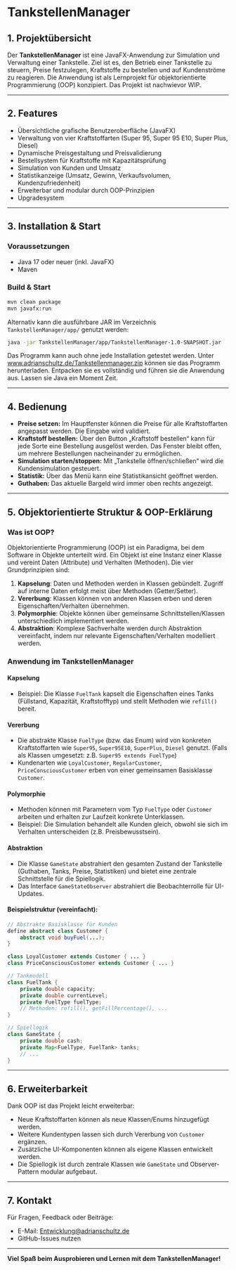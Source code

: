 # TankstellenManager

## 1. Projektübersicht

Der **TankstellenManager** ist eine JavaFX-Anwendung zur Simulation und Verwaltung einer Tankstelle. Ziel ist es, den Betrieb einer Tankstelle zu steuern, Preise festzulegen, Kraftstoffe zu bestellen und auf Kundenströme zu reagieren. Die Anwendung ist als Lernprojekt für objektorientierte Programmierung (OOP) konzipiert. 
Das Projekt ist nachwievor WIP.

---

## 2. Features

- Übersichtliche grafische Benutzeroberfläche (JavaFX)
- Verwaltung von vier Kraftstoffarten (Super 95, Super 95 E10, Super Plus, Diesel)
- Dynamische Preisgestaltung und Preisvalidierung
- Bestellsystem für Kraftstoffe mit Kapazitätsprüfung
- Simulation von Kunden und Umsatz
- Statistikanzeige (Umsatz, Gewinn, Verkaufsvolumen, Kundenzufriedenheit)
- Erweiterbar und modular durch OOP-Prinzipien
- Upgradesystem

---

## 3. Installation & Start

### Voraussetzungen
- Java 17 oder neuer (inkl. JavaFX)
- Maven

### Build & Start

```bash
mvn clean package
mvn javafx:run
```

Alternativ kann die ausführbare JAR im Verzeichnis `TankstellenManager/app/` genutzt werden:

```bash
java -jar TankstellenManager/app/TankstellenManager-1.0-SNAPSHOT.jar
```

Das Programm kann auch ohne jede Installation getestet werden. 
Unter www.adrianschultz.de/Tankstellenmanager.zip können sie das Programm herunterladen.
Entpacken sie es vollständig und führen sie die Anwendung aus. Lassen sie Java ein Moment Zeit.

---

## 4. Bedienung

- **Preise setzen:** Im Hauptfenster können die Preise für alle Kraftstoffarten angepasst werden. Die Eingabe wird validiert.
- **Kraftstoff bestellen:** Über den Button „Kraftstoff bestellen“ kann für jede Sorte eine Bestellung ausgelöst werden. Das Fenster bleibt offen, um mehrere Bestellungen nacheinander zu ermöglichen.
- **Simulation starten/stoppen:** Mit „Tankstelle öffnen/schließen“ wird die Kundensimulation gesteuert.
- **Statistik:** Über das Menü kann eine Statistikansicht geöffnet werden.
- **Guthaben:** Das aktuelle Bargeld wird immer oben rechts angezeigt.

---

## 5. Objektorientierte Struktur & OOP-Erklärung

### Was ist OOP?
Objektorientierte Programmierung (OOP) ist ein Paradigma, bei dem Software in Objekte unterteilt wird. Ein Objekt ist eine Instanz einer Klasse und vereint Daten (Attribute) und Verhalten (Methoden). Die vier Grundprinzipien sind:

1. **Kapselung**: Daten und Methoden werden in Klassen gebündelt. Zugriff auf interne Daten erfolgt meist über Methoden (Getter/Setter).
2. **Vererbung**: Klassen können von anderen Klassen erben und deren Eigenschaften/Verhalten übernehmen.
3. **Polymorphie**: Objekte können über gemeinsame Schnittstellen/Klassen unterschiedlich implementiert werden.
4. **Abstraktion**: Komplexe Sachverhalte werden durch Abstraktion vereinfacht, indem nur relevante Eigenschaften/Verhalten modelliert werden.

### Anwendung im TankstellenManager

#### Kapselung
- Beispiel: Die Klasse `FuelTank` kapselt die Eigenschaften eines Tanks (Füllstand, Kapazität, Kraftstofftyp) und stellt Methoden wie `refill()` bereit.

#### Vererbung
- Die abstrakte Klasse `FuelType` (bzw. das Enum) wird von konkreten Kraftstoffarten wie `Super95`, `Super95E10`, `SuperPlus`, `Diesel` genutzt. (Falls als Klassen umgesetzt: z.B. `Super95 extends FuelType`)
- Kundenarten wie `LoyalCustomer`, `RegularCustomer`, `PriceConsciousCustomer` erben von einer gemeinsamen Basisklasse `Customer`.

#### Polymorphie
- Methoden können mit Parametern vom Typ `FuelType` oder `Customer` arbeiten und erhalten zur Laufzeit konkrete Unterklassen.
- Beispiel: Die Simulation behandelt alle Kunden gleich, obwohl sie sich im Verhalten unterscheiden (z.B. Preisbewusstsein).

#### Abstraktion
- Die Klasse `GameState` abstrahiert den gesamten Zustand der Tankstelle (Guthaben, Tanks, Preise, Statistiken) und bietet eine zentrale Schnittstelle für die Spiellogik.
- Das Interface `GameStateObserver` abstrahiert die Beobachterrolle für UI-Updates.

#### Beispielstruktur (vereinfacht):

```java
// Abstrakte Basisklasse für Kunden
define abstract class Customer {
    abstract void buyFuel(...);
}

class LoyalCustomer extends Customer { ... }
class PriceConsciousCustomer extends Customer { ... }

// Tankmodell
class FuelTank {
    private double capacity;
    private double currentLevel;
    private FuelType fuelType;
    // Methoden: refill(), getFillPercentage(), ...
}

// Spiellogik
class GameState {
    private double cash;
    private Map<FuelType, FuelTank> tanks;
    // ...
}
```

---

## 6. Erweiterbarkeit

Dank OOP ist das Projekt leicht erweiterbar:
- Neue Kraftstoffarten können als neue Klassen/Enums hinzugefügt werden.
- Weitere Kundentypen lassen sich durch Vererbung von `Customer` ergänzen.
- Zusätzliche UI-Komponenten können als eigene Klassen entwickelt werden.
- Die Spiellogik ist durch zentrale Klassen wie `GameState` und Observer-Pattern modular aufgebaut.

---

## 7. Kontakt

Für Fragen, Feedback oder Beiträge:
- E-Mail: Entwicklung@adrianschultz.de
- GitHub-Issues nutzen


---

**Viel Spaß beim Ausprobieren und Lernen mit dem TankstellenManager!** 
